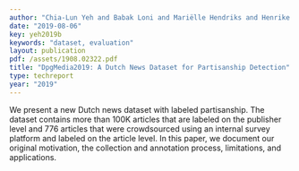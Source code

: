 ```yaml
---
author: "Chia-Lun Yeh and Babak Loni and Mariëlle Hendriks and Henrike Reinhardt and Anne Schuth"
date: "2019-08-06"
key: yeh2019b
keywords: "dataset, evaluation"
layout: publication
pdf: /assets/1908.02322.pdf
title: "DpgMedia2019: A Dutch News Dataset for Partisanship Detection"
type: techreport
year: "2019"
---
```


We present a new Dutch news dataset with labeled partisanship.
The dataset contains more than 100K articles that are labeled on the publisher level and 776 articles that were
crowdsourced using an internal survey platform and labeled on the article level.
In this paper, we document our original motivation, the collection and annotation process, limitations, and
applications.

